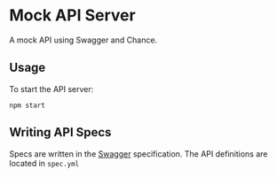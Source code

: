 # Mock API Server

A mock API using Swagger and Chance.

## Usage

To start the API server:

```
npm start
```

## Writing API Specs

Specs are written in the [Swagger](http://swagger.io/specification/) specification. The API definitions are located in `spec.yml`
